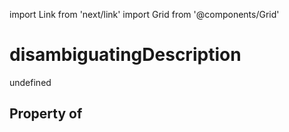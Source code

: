 import Link from 'next/link'
import Grid from '@components/Grid'

# disambiguatingDescription

undefined

## Property of




